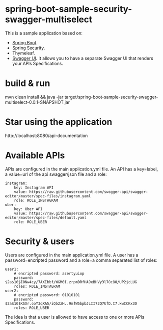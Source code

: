 # spring-boot-sample-security-swagger-multiselect

This is a sample application based on:
- [Spring Boot](https://github.com/spring-projects/spring-boot.git).
- Spring Security.
- Thymeleaf.
- [Swagger UI](https://github.com/swagger-api/swagger-ui.git).
It allows you to have a separate Swagger UI that renders your APIs Specifications.

# build & run 
mvn clean install && java -jar target/spring-boot-sample-security-swagger-multiselect-0.0.1-SNAPSHOT.jar

# Star using the application
http://localhost:8080/api-documentation

# Available APIs
APIs are configured in the main application.yml file. An API has a key=label, a value=url of the api swagger/json file and a role:
```
instagram:
    key: Instagram API
    value: https://raw.githubusercontent.com/swagger-api/swagger-editor/master/spec-files/instagram.yaml
    role: ROLE_INSTAGRAM
uber:
    key: Uber API
    value: https://raw.githubusercontent.com/swagger-api/swagger-editor/master/spec-files/default.yaml
    role: ROLE_UBER
```
# Security & users
Users are configured in the main application.yml file. A user has a password=encripted password and a role=a comma separated list of roles:
```
user1:
    # encripted password: azertyuiop
    password: $2a$10$IONw4cy/7AXIbbf/WGM0I.zrpmDRfHA9eBHVy3l7Oc8O/UP2jcLUG
    roles: ROLE_INSTAGRAM
user2:
    # encripted password: 01010101
    password: $2a$10$KSXr.ooY3qXA5/iQb2zH..9mfW5bpbJLII72Q7UfD.C7.kwCCKx3O
    roles: ROLE_UBER
```
The idea is that a user is allowed to have access to one or more APIs Specifications.
